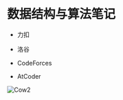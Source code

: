 # 数据结构与算法笔记
- 力扣


- 洛谷
- CodeForces
- AtCoder

![Cow2](https://github.com/liupengsay/PCRecord/blob/main/algorithm/picture/Guardian.jpg?raw=true)
